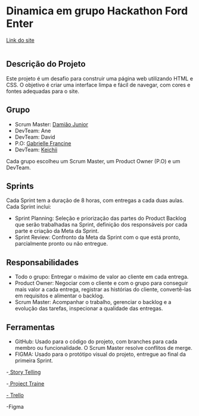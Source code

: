 # Dinamica em grupo Hackathon Ford Enter

<a href="https://dinamica-em-grupo-hackathon-ford-enter.vercel.app/"> Link do site</a>

<img href="/img/tela.jpg" style="width: 300px;">


## Descrição do Projeto
Este projeto é um desafio para construir uma página web utilizando HTML e CSS. O objetivo é criar uma interface limpa e fácil de navegar, com cores e fontes adequadas para o site.

## Grupo

- Scrum Master: <a href="https://github.com/juninho-Oliveira">Damião Junior</a>
- DevTeam: Ane
- DevTeam: David
- P.O: <a href="https://github.com/gabi45">Gabrielle Francine</a>
- DevTeam: <a href="https://github.com/tamashiros">Keichii</a>

Cada grupo escolheu um Scrum Master, um Product Owner (P.O) e um DevTeam.

## Sprints
Cada Sprint tem a duração de 8 horas, com entregas a cada duas aulas. Cada Sprint inclui:

- Sprint Planning: Seleção e priorização das partes do Product Backlog que serão trabalhadas na Sprint, definição dos responsáveis por cada parte e criação da Meta da Sprint.
- Sprint Review: Confronto da Meta da Sprint com o que está pronto, parcialmente pronto ou não entregue.

## Responsabilidades
- Todo o grupo: Entregar o máximo de valor ao cliente em cada entrega.
- Product Owner: Negociar com o cliente e com o grupo para conseguir mais valor a cada entrega, registrar as histórias do cliente, convertê-las em requisitos e alimentar o backlog.
- Scrum Master: Acompanhar o trabalho, gerenciar o backlog e a evolução das tarefas, inspecionar a qualidade das entregas.

## Ferramentas
- GitHub: Usado para o código do projeto, com branches para cada membro ou funcionalidade. O Scrum Master resolve conflitos de merge.
- FIGMA: Usado para o protótipo visual do projeto, entregue ao final da primeira Sprint.


-<a href="/arquivos/Story Telling.pdf" target="_blank"> Story Telling</a>

-<a href="/arquivos/project trainee (1).pdf" target="_blank"> Project Traine

-<a href="https://trello.com/b/dF7KZFaw/tech-inovation?authuser=0"> Trello </a>

-<a herf="https://www.figma.com/file/yK6Qe6ZP4YlTXXZC6xZxtV/projeto-escola?type=design&node-id=0-1&mode=design">Figma
